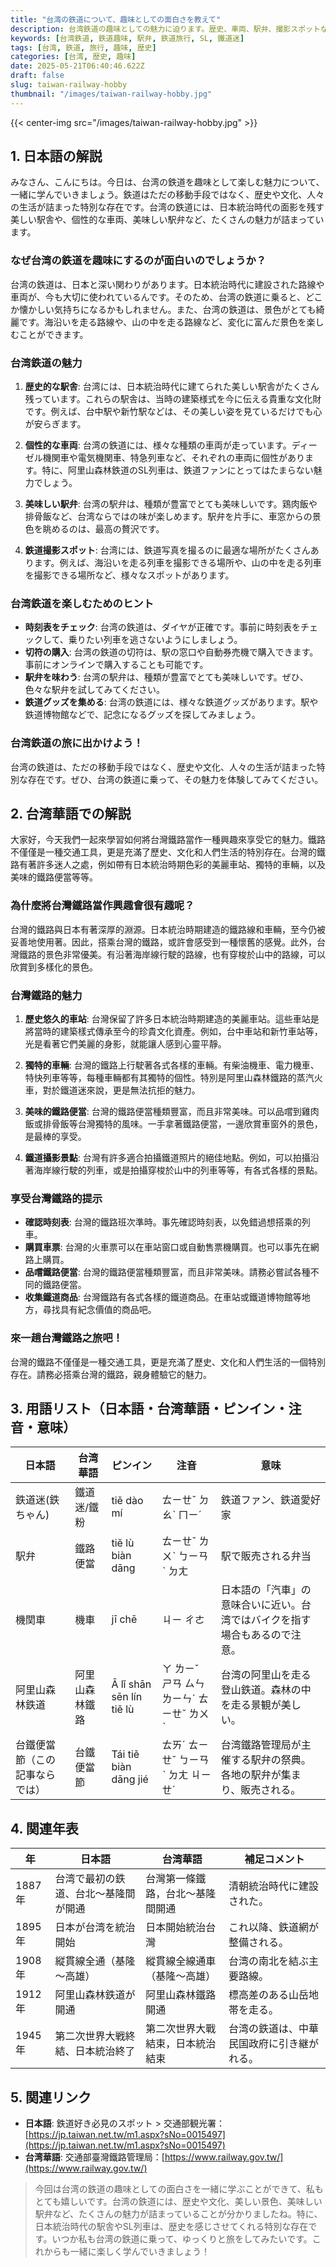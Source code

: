```yaml
---
title: "台湾の鉄道について、趣味としての面白さを教えて"
description: 台湾鉄道の趣味としての魅力に迫ります。歴史、車両、駅弁、撮影スポットなど、鉄道趣味のあらゆる側面を解説します。
keywords: [台湾鉄道, 鉄道趣味, 駅弁, 鉄道旅行, SL, 鐵道迷]
tags: [台湾, 鉄道, 旅行, 趣味, 歴史]
categories: [台湾, 歴史, 趣味]
date: 2025-05-21T06:40:46.622Z
draft: false
slug: taiwan-railway-hobby
thumbnail: "/images/taiwan-railway-hobby.jpg"
---
```


{{< center-img src="/images/taiwan-railway-hobby.jpg" >}}

## 1. 日本語の解説

みなさん、こんにちは。今日は、台湾の鉄道を趣味として楽しむ魅力について、一緒に学んでいきましょう。鉄道はただの移動手段ではなく、歴史や文化、人々の生活が詰まった特別な存在です。台湾の鉄道には、日本統治時代の面影を残す美しい駅舎や、個性的な車両、美味しい駅弁など、たくさんの魅力が詰まっています。

### なぜ台湾の鉄道を趣味にするのが面白いのでしょうか？

台湾の鉄道は、日本と深い関わりがあります。日本統治時代に建設された路線や車両が、今も大切に使われているんです。そのため、台湾の鉄道に乗ると、どこか懐かしい気持ちになるかもしれません。また、台湾の鉄道は、景色がとても綺麗です。海沿いを走る路線や、山の中を走る路線など、変化に富んだ景色を楽しむことができます。

### 台湾鉄道の魅力

1.  **歴史的な駅舎**: 台湾には、日本統治時代に建てられた美しい駅舎がたくさん残っています。これらの駅舎は、当時の建築様式を今に伝える貴重な文化財です。例えば、台中駅や新竹駅などは、その美しい姿を見ているだけでも心が安らぎます。

2.  **個性的な車両**: 台湾の鉄道には、様々な種類の車両が走っています。ディーゼル機関車や電気機関車、特急列車など、それぞれの車両に個性があります。特に、阿里山森林鉄道のSL列車は、鉄道ファンにとってはたまらない魅力でしょう。

3.  **美味しい駅弁**: 台湾の駅弁は、種類が豊富でとても美味しいです。鶏肉飯や排骨飯など、台湾ならではの味が楽しめます。駅弁を片手に、車窓からの景色を眺めるのは、最高の贅沢です。

4.  **鉄道撮影スポット**: 台湾には、鉄道写真を撮るのに最適な場所がたくさんあります。例えば、海沿いを走る列車を撮影できる場所や、山の中を走る列車を撮影できる場所など、様々なスポットがあります。

### 台湾鉄道を楽しむためのヒント

*   **時刻表をチェック**: 台湾の鉄道は、ダイヤが正確です。事前に時刻表をチェックして、乗りたい列車を逃さないようにしましょう。
*   **切符の購入**: 台湾の鉄道の切符は、駅の窓口や自動券売機で購入できます。事前にオンラインで購入することも可能です。
*   **駅弁を味わう**: 台湾の駅弁は、種類が豊富でとても美味しいです。ぜひ、色々な駅弁を試してみてください。
*   **鉄道グッズを集める**: 台湾の鉄道には、様々な鉄道グッズがあります。駅や鉄道博物館などで、記念になるグッズを探してみましょう。

### 台湾鉄道の旅に出かけよう！

台湾の鉄道は、ただの移動手段ではなく、歴史や文化、人々の生活が詰まった特別な存在です。ぜひ、台湾の鉄道に乗って、その魅力を体験してみてください。

## 2. 台湾華語での解説

大家好，今天我們一起來學習如何將台灣鐵路當作一種興趣來享受它的魅力。鐵路不僅僅是一種交通工具，更是充滿了歷史、文化和人們生活的特別存在。台灣的鐵路有著許多迷人之處，例如帶有日本統治時期色彩的美麗車站、獨特的車輛，以及美味的鐵路便當等等。

### 為什麼將台灣鐵路當作興趣會很有趣呢？

台灣的鐵路與日本有著深厚的淵源。日本統治時期建造的鐵路線和車輛，至今仍被妥善地使用著。因此，搭乘台灣的鐵路，或許會感受到一種懷舊的感覺。此外，台灣鐵路的景色非常優美。有沿著海岸線行駛的路線，也有穿梭於山中的路線，可以欣賞到多樣化的景色。

### 台灣鐵路的魅力

1.  **歷史悠久的車站**: 台灣保留了許多日本統治時期建造的美麗車站。這些車站是將當時的建築樣式傳承至今的珍貴文化資產。例如，台中車站和新竹車站等，光是看著它們美麗的身影，就能讓人感到心靈平靜。

2.  **獨特的車輛**: 台灣的鐵路上行駛著各式各樣的車輛。有柴油機車、電力機車、特快列車等等，每種車輛都有其獨特的個性。特別是阿里山森林鐵路的蒸汽火車，對於鐵道迷來說，更是無法抗拒的魅力。

3.  **美味的鐵路便當**: 台灣的鐵路便當種類豐富，而且非常美味。可以品嚐到雞肉飯或排骨飯等台灣獨特的風味。一手拿著鐵路便當，一邊欣賞車窗外的景色，是最棒的享受。

4.  **鐵道攝影景點**: 台灣有許多適合拍攝鐵道照片的絕佳地點。例如，可以拍攝沿著海岸線行駛的列車，或是拍攝穿梭於山中的列車等等，有各式各樣的景點。

### 享受台灣鐵路的提示

*   **確認時刻表**: 台灣的鐵路班次準時。事先確認時刻表，以免錯過想搭乘的列車。
*   **購買車票**: 台灣的火車票可以在車站窗口或自動售票機購買。也可以事先在網路上購買。
*   **品嚐鐵路便當**: 台灣的鐵路便當種類豐富，而且非常美味。請務必嘗試各種不同的鐵路便當。
*   **收集鐵道商品**: 台灣鐵路有各式各樣的鐵道商品。在車站或鐵道博物館等地方，尋找具有紀念價值的商品吧。

### 來一趟台灣鐵路之旅吧！

台灣的鐵路不僅僅是一種交通工具，更是充滿了歷史、文化和人們生活的一個特別存在。請務必搭乘台灣的鐵路，親身體驗它的魅力。

## 3. 用語リスト（日本語・台湾華語・ピンイン・注音・意味）

| 日本語          | 台湾華語          | ピンイン      | 注音     | 意味                                                                     |
| ------------- | ------------- | ----------- | ------ | ------------------------------------------------------------------------ |
| 鉄道迷(鉄ちゃん) | 鐵道迷/鐵粉       | tiě dào mí | ㄊㄧㄝˇ ㄉㄠˋ ㄇㄧˊ | 鉄道ファン、鉄道愛好家                                                               |
| 駅弁           | 鐵路便當         | tiě lù biàn dāng | ㄊㄧㄝˇ ㄌㄨˋ ㄅㄧㄢˋ ㄉㄤ  | 駅で販売される弁当                                                                   |
| 機関車          | 機車            | jī chē      | ㄐㄧ ㄔㄜ | 日本語の「汽車」の意味合いに近い。台湾ではバイクを指す場合もあるので注意。                                             |
| 阿里山森林鉄道     | 阿里山森林鐵路      | Ā lǐ shān sēn lín tiě lù | ㄚ ㄌㄧˇ ㄕㄢ ㄙㄣ ㄌㄧㄣˊ ㄊㄧㄝˇ ㄌㄨˋ | 台湾の阿里山を走る登山鉄道。森林の中を走る景観が美しい。                                                     |
| 台鐵便當節（この記事ならでは） | 台鐵便當節        | Tái tiě biàn dāng jié | ㄊㄞˊ ㄊㄧㄝˇ ㄅㄧㄢˋ ㄉㄤ ㄐㄧㄝˊ | 台湾鐵路管理局が主催する駅弁の祭典。各地の駅弁が集まり、販売される。                                                 |

## 4. 関連年表

| 年    | 日本語                                               | 台湾華語                                              | 補足コメント                                                                                                         |
| ----- | -------------------------------------------------- | ------------------------------------------------- | ------------------------------------------------------------------------------------------------------------------ |
| 1887年 | 台湾で最初の鉄道、台北～基隆間が開通                                  | 台灣第一條鐵路，台北～基隆間開通                                 | 清朝統治時代に建設された。                                                                                               |
| 1895年 | 日本が台湾を統治開始                                      | 日本開始統治台灣                                     | これ以降、鉄道網が整備される。                                                                                             |
| 1908年 | 縦貫線全通（基隆～高雄）                                     | 縱貫線全線通車（基隆～高雄）                                | 台湾の南北を結ぶ主要路線。                                                                                             |
| 1912年 | 阿里山森林鉄道が開通                                      | 阿里山森林鐵路開通                                    | 標高差のある山岳地帯を走る。                                                                                             |
| 1945年 | 第二次世界大戦終結、日本統治終了                                | 第二次世界大戰結束，日本統治結束                               | 台湾の鉄道は、中華民国政府に引き継がれる。                                                                                           |

## 5. 関連リンク

*   **日本語**: 鉄道好き必見のスポット > 交通部観光署：[https://jp.taiwan.net.tw/m1.aspx?sNo=0015497](https://jp.taiwan.net.tw/m1.aspx?sNo=0015497)
*   **台湾華語**: 交通部臺灣鐵路管理局：[https://www.railway.gov.tw/](https://www.railway.gov.tw/)

> 今回は台湾の鉄道の趣味としての面白さを一緒に学ぶことができて、私もとても嬉しいです。台湾の鉄道には、歴史や文化、美しい景色、美味しい駅弁など、たくさんの魅力が詰まっていることが分かりましたね。特に、日本統治時代の駅舎やSL列車は、歴史を感じさせてくれる特別な存在です。いつか私も台湾の鉄道に乗って、ゆっくりと旅をしてみたいです。これからも一緒に楽しく学んでいきましょう！
